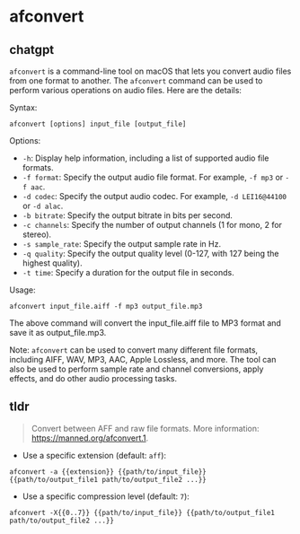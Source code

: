 # afconvert 
## chatgpt 
`afconvert` is a command-line tool on macOS that lets you convert audio files from one format to another. The `afconvert` command can be used to perform various operations on audio files. Here are the details:

Syntax:
```
afconvert [options] input_file [output_file]
```

Options:
- `-h`: Display help information, including a list of supported audio file formats.
- `-f format`: Specify the output audio file format. For example, `-f mp3` or `-f aac`.
- `-d codec`: Specify the output audio codec. For example, `-d LEI16@44100` or `-d alac`.
- `-b bitrate`: Specify the output bitrate in bits per second.
- `-c channels`: Specify the number of output channels (1 for mono, 2 for stereo).
- `-s sample_rate`: Specify the output sample rate in Hz.
- `-q quality`: Specify the output quality level (0-127, with 127 being the highest quality).
- `-t time`: Specify a duration for the output file in seconds.

Usage:
```
afconvert input_file.aiff -f mp3 output_file.mp3
```
The above command will convert the input_file.aiff file to MP3 format and save it as output_file.mp3.

Note:
`afconvert` can be used to convert many different file formats, including AIFF, WAV, MP3, AAC, Apple Lossless, and more. The tool can also be used to perform sample rate and channel conversions, apply effects, and do other audio processing tasks. 

## tldr 
 
> Convert between AFF and raw file formats.
> More information: <https://manned.org/afconvert.1>.

- Use a specific extension (default: `aff`):

`afconvert -a {{extension}} {{path/to/input_file}} {{path/to/output_file1 path/to/output_file2 ...}}`

- Use a specific compression level (default: `7`):

`afconvert -X{{0..7}} {{path/to/input_file}} {{path/to/output_file1 path/to/output_file2 ...}}`
